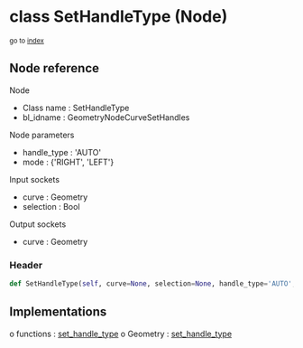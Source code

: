 # class SetHandleType (Node)

<sub>go to [index](/docs/index.md)</sub>

## Node reference

Node
 - Class name : SetHandleType
 - bl_idname : GeometryNodeCurveSetHandles

Node parameters
 - handle_type : 'AUTO'
 - mode : {'RIGHT', 'LEFT'}

Input sockets
 - curve : Geometry
 - selection : Bool

Output sockets
 - curve : Geometry

### Header

``` python
def SetHandleType(self, curve=None, selection=None, handle_type='AUTO', mode={'RIGHT', 'LEFT'}, node_label=None, node_color=None):
```

## Implementations

o functions : [set_handle_type](/docs/GeoNodes_classes/set_handle_type.md)
o Geometry : [set_handle_type](/docs/GeoNodes_classes/Geometry.md#set_handle_type) 

